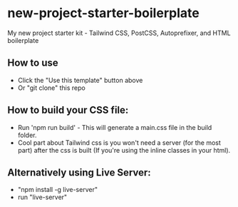# new-project-starter-boilerplate
My new project starter kit - Tailwind CSS, PostCSS, Autoprefixer, and HTML boilerplate


## How to use
- Click the "Use this template" button above
- Or "git clone" this repo


## How to build your CSS file:
- Run 'npm run build' - This will generate a main.css file in the build folder.
- Cool part about Tailwind css is you won't need a server (for the most part) after the css is built (If you're using the inline classes in your html).


## Alternatively using Live Server:
- "npm install -g live-server"
- run "live-server"
